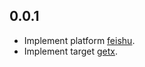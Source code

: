 ## 0.0.1

* Implement platform [feishu](https://open.feishu.cn/).
* Implement target [getx](https://pub.dev/packages/get#translations).
